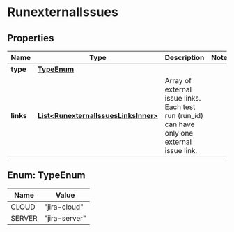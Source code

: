 

# RunexternalIssues


## Properties

| Name | Type | Description | Notes |
|------------ | ------------- | ------------- | -------------|
|**type** | [**TypeEnum**](#TypeEnum) |  |  |
|**links** | [**List&lt;RunexternalIssuesLinksInner&gt;**](RunexternalIssuesLinksInner.md) | Array of external issue links. Each test run (run_id) can have only one external issue link. |  |



## Enum: TypeEnum

| Name | Value |
|---- | -----|
| CLOUD | &quot;jira-cloud&quot; |
| SERVER | &quot;jira-server&quot; |



